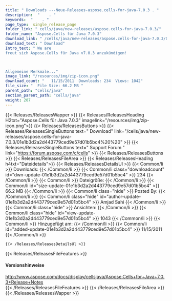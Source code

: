 ```yaml
---
title: " Downloads ---Neue-Releases-aspose.cells-for-java-7.0.3 . "
description:  "    . " 
keywords:  "    . " 
page_type:  single_release_page
folder_link: " cells/java/new-releases/aspose.cells-for-java-7.0.3/"
folder_name: "Aspose.Cells für Java 7.0.3"
download_link: " /cells/java/new-releases/aspose.cells-for-java-7.0.3/01e1b3d2a2d443779ced9e57d01b5bc4"
download_text: " Download"
Intro_text: " We are
freut sich Aspose.Cells für Java v7.0.3 anzukündigen!

 

Allgemeine Merkmale..."
image_link: "/resources/img/zip-icon.png"
download_count: "   11/15/2011  Downloads: 234  Views: 1042"
file_size: "  File Size: 66.2 MB "
parent_path: "cells/java"
section_parent_path: "cells/java"
weight: 207
---
```


{{< Releases/ReleasesWapper >}}
  {{< Releases/ReleasesHeading H2txt="Aspose.Cells für Java 7.0.3" imagelink="/resources/img/zip-icon.png">}}
  {{< Releases/ReleasesButtons >}}
    {{< Releases/ReleasesSingleButtons text=" Download" link="/cells/java/new-releases/aspose.cells-for-java-7.0.3/01e1b3d2a2d443779ced9e57d01b5bc4%20%20" >}}
    {{< Releases/ReleasesSingleButtons text=" Support Forum " link="https://forum.aspose.com/c/cells" >}}
  {{< Releases/ReleasesButtons >}}
  {{< Releases/ReleasesFileArea >}}
    {{< Releases/ReleasesHeading h4txt="Dateidetails">}}
    {{< Releases/ReleasesDetailsUl >}}
            {{< Common/li >}} Downloads: {{< /Common/li >}}
      {{< Common/li class="downloadcount" id="dwn-update-01e1b3d2a2d443779ced9e57d01b5bc4" >}} 234 {{< /Common/li >}}
      {{< Common/li >}} Dateigröße: {{< /Common/li >}}
      {{< Common/li id="size-update-01e1b3d2a2d443779ced9e57d01b5bc4" >}} 66.2 MB {{< /Common/li >}} 
      {{< Common/li  class="hide" >}} Posted By: {{< /Common/li >}} 
      {{< Common/li class="hide" id="author-update-01e1b3d2a2d443779ced9e57d01b5bc4" >}} Amjad Sahi {{< /Common/li >}}
      {{< Common/li class="hide" >}} Ansichten: {{< /Common/li >}}
      {{< Common/li class="hide" id="view-update-01e1b3d2a2d443779ced9e57d01b5bc4" >}} 1043 {{< /Common/li >}}
      {{< Common/li >}} Hinzugefügt am: {{< /Common/li >}}
      {{< Common/li id="added-update-01e1b3d2a2d443779ced9e57d01b5bc4" >}} 11/15/2011 {{< /Common/li >}} 

    {{< /Releases/ReleasesDetailsUl >}}

  {{< Releases/ReleasesFileFeatures >}}
      <h4>Versionshinweise</h4><div> <a href="http://www.aspose.com/docs/display/cellsjava/Aspose.Cells+for+Java+7.0.3+Release+Notes">http://www.aspose.com/docs/display/cellsjava/Aspose.Cells+for+Java+7.0.3+Release+Notes</a></div>
  {{< /Releases/ReleasesFileFeatures >}}
 {{< /Releases/ReleasesFileArea >}}
{{< /Releases/ReleasesWapper >}}



